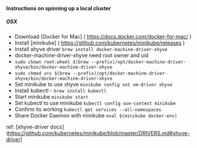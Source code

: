 #### Instructions on spinning up a local cluster

##### OSX

- Download [Docker for Mac] ( https://docs.docker.com/docker-for-mac/ )
- Install [minikube] ( https://github.com/kubernetes/minikube/releases )
- Install xhyve driver `brew install docker-machine-driver-xhyve`
- docker-machine-driver-xhyve need root owner and uid
 - `sudo chown root:wheel $(brew --prefix)/opt/docker-machine-driver-xhyve/bin/docker-machine-driver-xhyve`
 - `sudo chmod u+s $(brew --prefix)/opt/docker-machine-driver-xhyve/bin/docker-machine-driver-xhyve`
- Set minikube to use xhyve `minikube config set vm-driver xhyve`
- Install kubectl - `brew install kubectl`
- Start minikube `minikube start`
- Set kubectl to use minikube `kubectl config use-context minikube`
- Confirm its working `kubectl get services --all-namespaces`
- Share Docker Daemon with minikube `eval $(minikube docker-env)`

ref:  [xhyve-driver docs](https://github.com/kubernetes/minikube/blob/master/DRIVERS.md#xhyve-driver]
